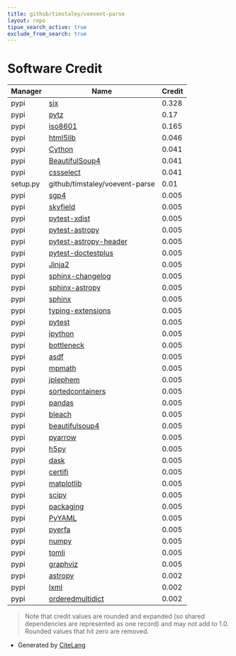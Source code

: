 ```yaml
---
title: github/timstaley/voevent-parse
layout: repo
tipue_search_active: true
exclude_from_search: true
---
```

# Software Credit

|Manager|Name|Credit|
|-------|----|------|
|pypi|[six](https://github.com/benjaminp/six)|0.328|
|pypi|[pytz](http://pythonhosted.org/pytz)|0.17|
|pypi|[iso8601](https://github.com/micktwomey/pyiso8601)|0.165|
|pypi|[html5lib](https://pypi.org/project/html5lib)|0.046|
|pypi|[Cython](https://pypi.org/project/Cython)|0.041|
|pypi|[BeautifulSoup4](https://pypi.org/project/BeautifulSoup4)|0.041|
|pypi|[cssselect](https://pypi.org/project/cssselect)|0.041|
|setup.py|github/timstaley/voevent-parse|0.01|
|pypi|[sgp4](https://github.com/brandon-rhodes/python-sgp4)|0.005|
|pypi|[skyfield](http://github.com/brandon-rhodes/python-skyfield/)|0.005|
|pypi|[pytest-xdist](https://github.com/pytest-dev/pytest-xdist)|0.005|
|pypi|[pytest-astropy](https://pypi.org/project/pytest-astropy)|0.005|
|pypi|[pytest-astropy-header](https://pypi.org/project/pytest-astropy-header)|0.005|
|pypi|[pytest-doctestplus](https://pypi.org/project/pytest-doctestplus)|0.005|
|pypi|[Jinja2](https://pypi.org/project/Jinja2)|0.005|
|pypi|[sphinx-changelog](https://pypi.org/project/sphinx-changelog)|0.005|
|pypi|[sphinx-astropy](https://pypi.org/project/sphinx-astropy)|0.005|
|pypi|[sphinx](https://pypi.org/project/sphinx)|0.005|
|pypi|[typing-extensions](https://pypi.org/project/typing-extensions)|0.005|
|pypi|[pytest](https://pypi.org/project/pytest)|0.005|
|pypi|[ipython](https://pypi.org/project/ipython)|0.005|
|pypi|[bottleneck](https://pypi.org/project/bottleneck)|0.005|
|pypi|[asdf](https://pypi.org/project/asdf)|0.005|
|pypi|[mpmath](https://pypi.org/project/mpmath)|0.005|
|pypi|[jplephem](https://pypi.org/project/jplephem)|0.005|
|pypi|[sortedcontainers](https://pypi.org/project/sortedcontainers)|0.005|
|pypi|[pandas](https://pypi.org/project/pandas)|0.005|
|pypi|[bleach](https://pypi.org/project/bleach)|0.005|
|pypi|[beautifulsoup4](https://pypi.org/project/beautifulsoup4)|0.005|
|pypi|[pyarrow](https://pypi.org/project/pyarrow)|0.005|
|pypi|[h5py](https://pypi.org/project/h5py)|0.005|
|pypi|[dask](https://pypi.org/project/dask)|0.005|
|pypi|[certifi](https://pypi.org/project/certifi)|0.005|
|pypi|[matplotlib](https://pypi.org/project/matplotlib)|0.005|
|pypi|[scipy](https://pypi.org/project/scipy)|0.005|
|pypi|[packaging](https://pypi.org/project/packaging)|0.005|
|pypi|[PyYAML](https://pypi.org/project/PyYAML)|0.005|
|pypi|[pyerfa](https://pypi.org/project/pyerfa)|0.005|
|pypi|[numpy](https://pypi.org/project/numpy)|0.005|
|pypi|[tomli](https://pypi.org/project/tomli)|0.005|
|pypi|[graphviz](https://pypi.org/project/graphviz)|0.005|
|pypi|[astropy](http://astropy.org)|0.002|
|pypi|[lxml](https://lxml.de/)|0.002|
|pypi|[orderedmultidict](https://github.com/gruns/orderedmultidict)|0.002|


> Note that credit values are rounded and expanded (so shared dependencies are represented as one record) and may not add to 1.0. Rounded values that hit zero are removed.


- Generated by [CiteLang](https://github.com/vsoch/citelang)
